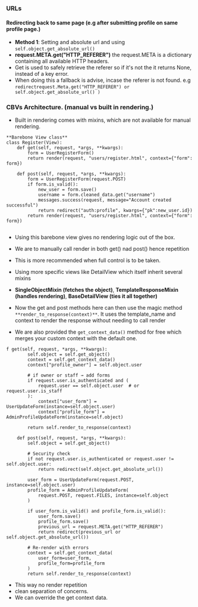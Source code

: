 
### URLs
#### **Redirecting back to same page** (e.g after submitting profile on same profile page.)
* **Method 1**: Setting and absolute url and using ```self.object.get_absolute_url()```
* **request.META.get("HTTP_REFERER")** the request.META is a dictionary containing all available HTTP headers.
* Get is used to safely retrieve the referer so if it's not the it returns None, instead of a key error.
* When doing this a fallback is advise, incase the referer is not found. e.g ```redirectrequest.Meta.get("HTTP_REFERER") or self.object.get_absolute_url() )```


### CBVs Architecture. (manual vs built in rendering.)
* Built in rendering comes with mixins, which are not available for manual rendering.
```commandline
**Barebone View class**
class Register(View):
    def get(self, request, *args, **kwargs):
        form = UserRegisterForm()
        return render(request, "users/register.html", context={"form": form})

    def post(self, request, *args, **kwargs):
        form = UserRegisterForm(request.POST)
        if form.is_valid():
            new_user = form.save()
            username = form.cleaned_data.get("username")
            messages.success(request, message="Account created successful")
            return redirect("auth:profile", kwargs={"pk":new_user.id})
        return render(request, "users/register.html", context={"form": form})


```
* Using this barebone view gives no rendering logic out of the box.
* We are to manually call render in both get() nad post() hence repetition
* This is more recommended when full control is to be taken.

* Using more specific views like DetailView which itself inherit several mixins
* **SingleObjectMixin (fetches the object)**, **TemplateResponseMixin (handles rendering)**, **BaseDetailView (ties it all together)**
* Now the get and post methods here can then use the magic method ```**render_to_response(context)**```. It uses the template_name and context to render the response without needing to call render
* We are also provided the ```get_context_data()``` method for free which merges your custom context with the default one.

```commandline
f get(self, request, *args, **kwargs):
        self.object = self.get_object()
        context = self.get_context_data()
        context["profile_owner"] = self.object.user

        # if owner or staff → add forms
        if request.user.is_authenticated and (
            request.user == self.object.user  # or request.user.is_staff
        ):
            context["user_form"] = UserUpdateForm(instance=self.object.user)
            context["profile_form"] = AdminProfileUpdateForm(instance=self.object)

        return self.render_to_response(context)

    def post(self, request, *args, **kwargs):
        self.object = self.get_object()

        # Security check
        if not request.user.is_authenticated or request.user != self.object.user:
            return redirect(self.object.get_absolute_url())

        user_form = UserUpdateForm(request.POST, instance=self.object.user)
        profile_form = AdminProfileUpdateForm(
            request.POST, request.FILES, instance=self.object
        )

        if user_form.is_valid() and profile_form.is_valid():
            user_form.save()
            profile_form.save()
            previous_url = request.META.get("HTTP_REFERER")
            return redirect(previous_url or self.object.get_absolute_url())

        # Re-render with errors
        context = self.get_context_data(
            user_form=user_form,
            profile_form=profile_form
        )
        return self.render_to_response(context)

```
* This way no render repetition
* clean separation of concerns.
* We can override the get context data.